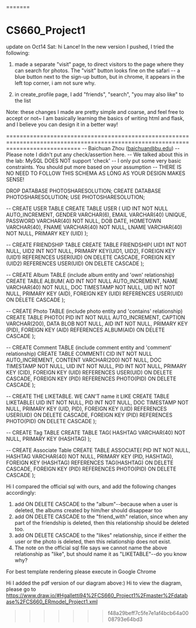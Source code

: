 =======
# CS660_Project1
update on Oct14 Sat: hi Lance! In the new version I pushed, I tried the following:
1. made a separate "visit" page, to direct visitors to the page where they can search for photos. The "visit" button looks fine on the safari -- a blue button next to the sign-up button, but in chrome, it appears in the left top corner, i am not sure why.

2. in create_profile page, I add "friends", "search", "you may also like" to the list

Note: these changes I made are pretty simple and coarse, and feel free to accept or not~ I am basically learning the basics of writing html and flask, and I believe you can design it in a better way!


==================================================================================================================================
-- Baichuan Zhou (baichuan@bu.edu)
-- Please note I didn't put any check/assertion here.
-- We talked about this in the lab: MySQL DOES NOT support 'check' 
-- I only put some very basic constraints. You should put more based on your assumption
-- THERE IS NO NEED TO FOLLOW THIS SCHEMA AS LONG AS YOUR DESIGN MAKES SENSE!

DROP DATABASE PHOTOSHARESOLUTION;
CREATE DATABASE PHOTOSHARESOLUTION;
USE PHOTOSHARESOLUTION;

-- CREATE USER TABLE
CREATE TABLE USER (
UID INT NOT NULL AUTO_INCREMENT,
GENDER VARCHAR(6),
EMAIL VARCHAR(40) UNIQUE,
PASSWORD VARCHAR(40) NOT NULL,
DOB DATE,
HOMETOWN VARCHAR(40),
FNAME VARCHAR(40) NOT NULL,
LNAME VARCHAR(40) NOT NULL,
PRIMARY KEY (UID)
);

-- CREATE FRIENDSHIP TABLE
CREATE TABLE FRIENDSHIP(
UID1 INT NOT NULL,
UID2 INT NOT NULL,
PRIMARY KEY(UID1, UID2), 
FOREIGN KEY (UID1) REFERENCES USER(UID) ON DELETE CASCADE,
FOREIGN KEY (UID2) REFERENCES USER(UID) ON DELETE CASCADE
);


-- CREATE Album TABLE (include album entity and 'own' relationship) 
CREATE TABLE ALBUM(
AID INT NOT NULL AUTO_INCREMENT,
NAME VARCHAR(40) NOT NULL,
DOC TIMESTAMP NOT NULL,
UID INT NOT NULL,
PRIMARY KEY (AID),
FOREIGN KEY (UID) REFERENCES USER(UID) ON DELETE CASCADE
);

-- CREATE Photo TABLE (include photo entity and 'contains' relationship) 
CREATE TABLE PHOTO(
PID INT NOT NULL AUTO_INCREMENT,
CAPTION VARCHAR(200),
DATA BLOB NOT NULL,
AID INT NOT NULL,
PRIMARY KEY (PID),
FOREIGN KEY (AID) REFERENCES ALBUM(AID) ON DELETE CASCADE
);

-- CREATE Comment TABLE (include comment entity and 'comment' relationship)
CREATE TABLE COMMENT(
CID INT NOT NULL AUTO_INCREMENT,
CONTENT VARCHAR(200) NOT NULL,
DOC TIMESTAMP NOT NULL,
UID INT NOT NULL,
PID INT NOT NULL,
PRIMARY KEY (CID),
FOREIGN KEY (UID) REFERENCES USER(UID) ON DELETE CASCADE,
FOREIGN KEY (PID) REFERENCES PHOTO(PID) ON DELETE CASCADE
);

-- CREATE THE LIKETABLE. WE CAN'T name it LIKE
CREATE TABLE LIKETABLE(
UID INT NOT NULL,
PID INT NOT NULL,
DOC TIMESTAMP NOT NULL,
PRIMARY KEY (UID, PID),
FOREIGN KEY (UID) REFERENCES USER(UID) ON DELETE CASCADE,
FOREIGN KEY (PID) REFERENCES PHOTO(PID) ON DELETE CASCADE
);


-- CREATE Tag TABLE 
CREATE TABLE TAG(
HASHTAG VARCHAR(40) NOT NULL,
PRIMARY KEY (HASHTAG)
);

-- CREATE Associate Table
CREATE TABLE ASSOCIATE(
PID INT NOT NULL,
HASHTAG VARCHAR(40) NOT NULL,
PRIMARY KEY (PID, HASHTAG),
FOREIGN KEY (HASHTAG) REFERENCES TAG(HASHTAG) ON DELETE CASCADE,
FOREIGN KEY (PID) REFERENCES PHOTO(PID) ON DELETE CASCADE
);








Hi I compared the official sql with ours, and add the following changes accordingly:
1. add ON DELETE CASCADE to the "album"--because when a user is deleted, the albums created by him/her should disappear too
2. add ON DELETE CASCADE to the "friend_with" relation, since when any part of the friendship is deleted, then this relationship should be deleted too.
3. add ON DELETE CASCADE to the "likes" relationship, since if either the user or the photo is deleted, then this relationship does not exist. 
4. The note on the official sql file says we cannot name the above relationship as "like", but should name it as "LIKETABLE"--do you know why? 


For best template rendering please execute in Google Chrome


Hi I added the pdf version of our diagram above:)
Hi to view the diagram, please go to https://www.draw.io/#Hgalletti94%2FCS660_Project1%2Fmaster%2Fdatabase%2FCS660_ERmodel_Project1.xml
>>>>>>> f48a29beff7c5fe7e1af4bcb64a0008793e64bd3
